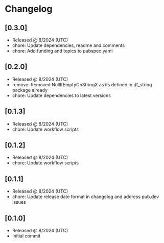 # Changelog

## [0.3.0]

- Released @ 8/2024 (UTC)
- chore: Update dependencies, readme and comments
- chore: Add funding and topics to pubspec.yaml

## [0.2.0]

- Released @ 8/2024 (UTC)
- remove: Removed NullIfEmptyOnStringX  as its defined in df_string package already
- chore: Update dependencies to latest versions

## [0.1.3]

- Released @ 8/2024 (UTC)
- chore: Update workflow scripts

## [0.1.2]

- Released @ 8/2024 (UTC)
- chore: Update workflow scripts

## [0.1.1]

- Released @ 8/2024 (UTC)
- chore: Update release date format in changelog and address pub.dev issues

## [0.1.0]

- Released @ 8/2024 (UTC)
- Initial commit
